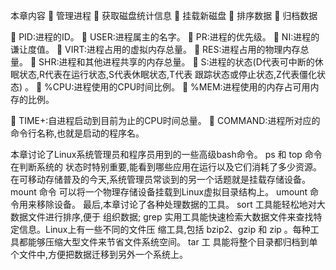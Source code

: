 本章内容
 管理进程
 获取磁盘统计信息
 挂载新磁盘
 排序数据
 归档数据

 PID:进程的ID。
 USER:进程属主的名字。
 PR:进程的优先级。
 NI:进程的谦让度值。
 VIRT:进程占用的虚拟内存总量。
 RES:进程占用的物理内存总量。
 SHR:进程和其他进程共享的内存总量。
 S:进程的状态(D代表可中断的休眠状态,R代表在运行状态,S代表休眠状态,T代表
跟踪状态或停止状态,Z代表僵化状态)
。
 %CPU:进程使用的CPU时间比例。
 %MEM:进程使用的内存占可用内存的比例。

 TIME+:自进程启动到目前为止的CPU时间总量。
 COMMAND:进程所对应的命令行名称,也就是启动的程序名。

本章讨论了Linux系统管理员和程序员用到的一些高级bash命令。 ps 和 top 命令在判断系统的
状态时特别重要,能看到哪些应用在运行以及它们消耗了多少资源。
在可移动存储普及的今天,系统管理员常谈到的另一个话题就是挂载存储设备。 mount 命令
可以将一个物理存储设备挂载到Linux虚拟目录结构上。 umount 命令用来移除设备。
最后,本章讨论了各种处理数据的工具。 sort 工具能轻松地对大数据文件进行排序,便于
组织数据; grep 实用工具能快速检索大数据文件来查找特定信息。Linux上有一些不同的文件压
缩工具,包括 bzip2、gzip 和 zip 。每种工具都能够压缩大型文件来节省文件系统空间。 tar 工
具能将整个目录都归档到单个文件中,方便把数据迁移到另外一个系统上。